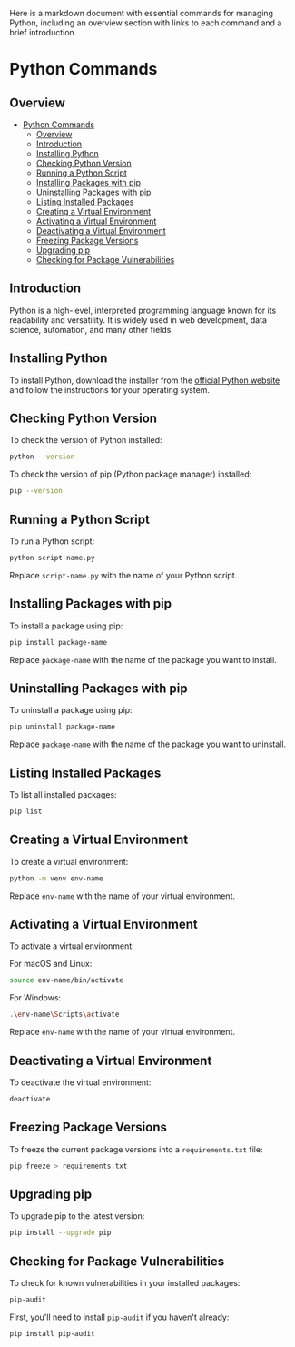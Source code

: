 Here is a markdown document with essential commands for managing Python, including an overview section with links to each command and a brief introduction.

# Python Commands

## Overview
- [Python Commands](#python-commands)
  - [Overview](#overview)
  - [Introduction](#introduction)
  - [Installing Python](#installing-python)
  - [Checking Python Version](#checking-python-version)
  - [Running a Python Script](#running-a-python-script)
  - [Installing Packages with pip](#installing-packages-with-pip)
  - [Uninstalling Packages with pip](#uninstalling-packages-with-pip)
  - [Listing Installed Packages](#listing-installed-packages)
  - [Creating a Virtual Environment](#creating-a-virtual-environment)
  - [Activating a Virtual Environment](#activating-a-virtual-environment)
  - [Deactivating a Virtual Environment](#deactivating-a-virtual-environment)
  - [Freezing Package Versions](#freezing-package-versions)
  - [Upgrading pip](#upgrading-pip)
  - [Checking for Package Vulnerabilities](#checking-for-package-vulnerabilities)

## Introduction

Python is a high-level, interpreted programming language known for its readability and versatility. It is widely used in web development, data science, automation, and many other fields.

## Installing Python

To install Python, download the installer from the [official Python website](https://www.python.org/downloads/) and follow the instructions for your operating system.

## Checking Python Version

To check the version of Python installed:

```sh
python --version
```


To check the version of pip (Python package manager) installed:

```sh
pip --version
```

## Running a Python Script

To run a Python script:

```sh
python script-name.py
```


Replace `script-name.py` with the name of your Python script.

## Installing Packages with pip

To install a package using pip:

```sh
pip install package-name
```

Replace `package-name` with the name of the package you want to install.

## Uninstalling Packages with pip

To uninstall a package using pip:

```sh
pip uninstall package-name
```

Replace `package-name` with the name of the package you want to uninstall.

## Listing Installed Packages

To list all installed packages:

```sh
pip list
```

## Creating a Virtual Environment

To create a virtual environment:

```sh
python -m venv env-name
```

Replace `env-name` with the name of your virtual environment.

## Activating a Virtual Environment

To activate a virtual environment:

For macOS and Linux:

```sh
source env-name/bin/activate
```

For Windows:

```sh
.\env-name\Scripts\activate
```

Replace `env-name` with the name of your virtual environment.

## Deactivating a Virtual Environment

To deactivate the virtual environment:

```sh
deactivate
```

## Freezing Package Versions

To freeze the current package versions into a `requirements.txt` file:

```sh
pip freeze > requirements.txt
```

## Upgrading pip

To upgrade pip to the latest version:

```sh
pip install --upgrade pip
```

## Checking for Package Vulnerabilities

To check for known vulnerabilities in your installed packages:

```sh
pip-audit
```

First, you'll need to install `pip-audit` if you haven't already:

```sh
pip install pip-audit
```
